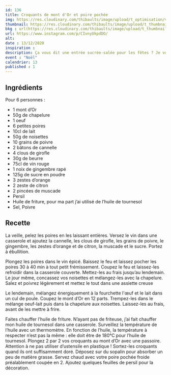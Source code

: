 ```yaml
---
id: 136
title: Croquants de mont d'Or et poire pochée
img: https://res.cloudinary.com/thibaults/image/upload/t_optimisation/v1607863029/Recipes/20201213_croquants_mont_dor_poire.jpg
thumbnail: https://res.cloudinary.com/thibaults/image/upload/t_thumbnail_josie/v1607863029/Recipes/20201213_croquants_mont_dor_poire.jpg
bkg : url(https://res.cloudinary.com/thibaults/image/upload/t_thumbnail_josie/v1607863029/Recipes/20201213_croquants_mont_dor_poire.jpg)
url: https://www.instagram.com/p/CIvnyUkpdDO/
alt: 
date : 13/12/2020
inspiration : 
description: Ça vous dit une entrée sucrée-salée pour les fêtes ? Je vous propose des croquants de mont d'Or avec une poire pochée.
event : "Noël"
calendrier: 13
published : 1
---
```


## Ingrédients
Pour 6 personnes :
 - 1 mont d’Or
 - 50g de chapelure
 - 1 oeuf
 - 6 petites poires
 - 10cl de lait
 - 50g de noisettes 
 - 10 grains de poivre
 - 2 bâtons de cannelle
 - 4 clous de girofle
 - 30g de beurre
 - 75cl de vin rouge
 - 1 noix de gingembre rapé
 - 125g de sucre en poudre
 - 3 zestes d’orange
 - 2 zeste de citron
 - 2 pincées de muscade
 - Persil
 - Huile de friture, pour ma part j’ai utilisé de l’huile de tournesol
 - Sel, Poivre

## Recette
La veille, pelez les poires en les laissant entières. Versez le vin dans une casserole et ajoutez la cannelle, les clous de girofle, les grains de poivre, le gingembre, les zestes d’orange et de citron, la muscade et le sucre. Portez à ébullition.

Plongez les poires dans le vin épicé. Baissez le feu et laissez pocher les poires 30 à 40 min à tout petit frémissement. Coupez le feu et laissez-les refroidir dans la casserole couverte. Mettez-les au frais jusqu’au lendemain. Le jour même, concassez vos noisettes et mélangez-les avec la chapelure. Salez et poivrez légèrement et mettez le tout dans une assiette creuse

Le lendemain, mélangez énergiquement à la fourchette l'œuf et le lait dans un cul de poule. Coupez le mont d’Or en 12 parts. Trempez-les dans le mélange oeuf-lait puis dans la chapelure aux noisettes. Laissez-les au frais, avant de les mettre à frire.

Faites chauffer l’huile de friture. N’ayant pas de friteuse, j’ai fait chauffer mon huile de tournesol dans une casserole. Surveillez la température de l’huile avec un thermomètre. En fonction de l’huile, la température à respecter n’est pas la même : elle doit être de 180°C pour l’huile de tournesol. Plongez 2 par 2 vos croquants au mont d’Or avec une passoire. Attention à ne pas utiliser d’ustensile en plastique ! Sortez-les croquants quand ils ont suffisamment doré. Déposez sur du sopalin pour absorber un peu de matière grasse. Servez chaud avec votre poire pochée froide préalablement coupée en 2. Ajoutez quelques feuilles de persil pour la décoration.